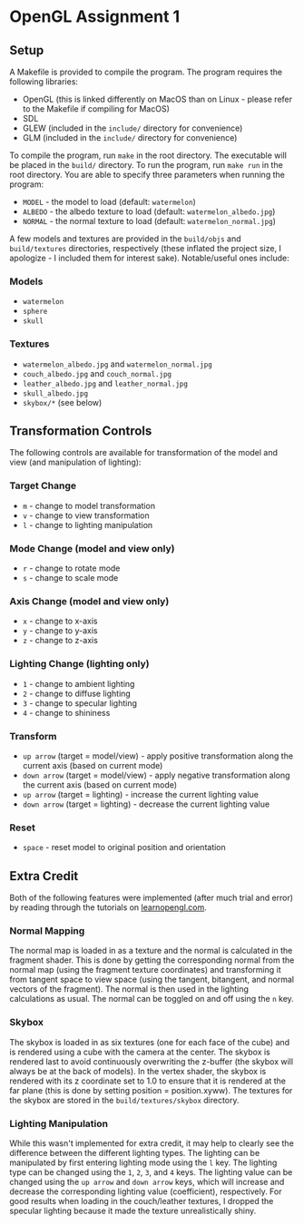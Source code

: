# OpenGL Assignment 1

## Setup

A Makefile is provided to compile the program. The program requires the
following libraries:

- OpenGL (this is linked differently on MacOS than on Linux - please refer to the Makefile if compiling for MacOS)
- SDL
- GLEW (included in the `include/` directory for convenience)
- GLM (included in the `include/` directory for convenience)

To compile the program, run `make` in the root directory. The executable will be
placed in the `build/` directory. To run the program, run `make run` in the root
directory. You are able to specify three parameters when running the program:

- `MODEL` - the model to load (default: `watermelon`)
- `ALBEDO` - the albedo texture to load (default: `watermelon_albedo.jpg`)
- `NORMAL` - the normal texture to load (default: `watermelon_normal.jpg`)

A few models and textures are provided in the `build/objs` and `build/textures` directories, respectively (these inflated the project size, I apologize - I included them for interest sake). Notable/useful ones include:

### Models

- `watermelon`
- `sphere`
- `skull`

### Textures

- `watermelon_albedo.jpg` and `watermelon_normal.jpg`
- `couch_albedo.jpg` and `couch_normal.jpg`
- `leather_albedo.jpg` and `leather_normal.jpg`
- `skull_albedo.jpg`
- `skybox/*` (see below)

## Transformation Controls

The following controls are available for transformation of the model and view (and manipulation of lighting):

### Target Change

- `m` - change to model transformation
- `v` - change to view transformation
- `l` - change to lighting manipulation

### Mode Change (model and view only)

- `r` - change to rotate mode
- `s` - change to scale mode

### Axis Change (model and view only)

- `x` - change to x-axis
- `y` - change to y-axis
- `z` - change to z-axis

### Lighting Change (lighting only)

- `1` - change to ambient lighting
- `2` - change to diffuse lighting
- `3` - change to specular lighting
- `4` - change to shininess

### Transform

- `up arrow` (target = model/view) - apply positive transformation along the current axis (based on
  current mode)
- `down arrow` (target = model/view) - apply negative transformation along the current axis (based on
  current mode)
- `up arrow` (target = lighting) - increase the current lighting value
- `down arrow` (target = lighting) - decrease the current lighting value

### Reset

- `space` - reset model to original position and orientation

## Extra Credit

Both of the following features were implemented (after much trial and error) by reading through the tutorials on [learnopengl.com](https://learnopengl.com/).

### Normal Mapping

The normal map is loaded in as a texture and the normal is calculated in the fragment shader. This is done by getting the corresponding normal from the normal map (using the fragment texture coordinates) and transforming it from tangent space to view space (using the tangent, bitangent, and normal vectors of the fragment). The normal is then used in the lighting calculations as usual. The normal can be toggled on and off using the `n` key.

### Skybox

The skybox is loaded in as six textures (one for each face of the cube) and is rendered using a cube with the camera at the center. The skybox is rendered last to avoid continuously overwriting the z-buffer (the skybox will always be at the back of models). In the vertex shader, the skybox is rendered with its z coordinate set to 1.0 to ensure that it is rendered at the far plane (this is done by setting position = position.xyww). The textures for the skybox are stored in the `build/textures/skybox` directory.

### Lighting Manipulation

While this wasn't implemented for extra credit, it may help to clearly see the difference between the different lighting types. The lighting can be manipulated by first entering lighting mode using the `l` key. The lighting type can be changed using the `1`, `2`, `3`, and `4` keys. The lighting value can be changed using the `up arrow` and `down arrow` keys, which will increase and decrease the corresponding lighting value (coefficient), respectively. For good results when loading in the couch/leather textures, I dropped the specular lighting because it made the texture unrealistically shiny.
